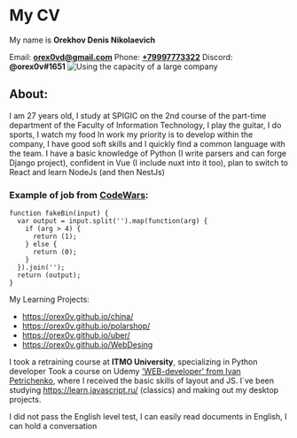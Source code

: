 # My CV

My name is **Orekhov Denis Nikolaevich**

Email: **[orex0vd@gmail.com](mailto:orex0vd@gmail.com)**
Phone: **[+79997773322](tel:79997773322)**
Discord: **@orex0v#1651**
![Using the capacity of a large company](https://sun9-west.userapi.com/sun9-69/s/v1/if2/Fm_MlebCS-z0LNklWKhSBjR7jlq6Sl0-rHP-DG-TR_W2c-xpBSuzrwa0wG9QUzBTP0d9CNPkR7cPzNsagJd20flX.jpg?size=200x200&quality=96&crop=4,4,971,971&ava=1)

## About:

I am 27 years old, I study at SPIGIC on the 2nd course of the part-time department of the Faculty of Information Technology, I play the guitar, I do sports, I watch my food
In work my priority is to develop within the company, I have good soft skills and I quickly find a common language with the team.
I have a basic knowledge of Python (I write parsers and can forge Django project), confident in Vue (I include nuxt into it too), plan to switch to React and learn NodeJs (and then NestJs)

### Example of job from [CodeWars](https://www.codewars.com/kata/57eae65a4321032ce000002d):

```
function fakeBin(input) {
  var output = input.split('').map(function(arg) {
    if (arg > 4) {
      return (1);
    } else {
      return (0);
    }
  }).join('');
  return (output);
}
```

My Learning Projects:

- https://orex0v.github.io/china/
- https://orex0v.github.io/polarshop/
- https://orex0v.github.io/uber/
- https://orex0v.github.io/WebDesing

I took a retraining course at **ITMO University**, specializing in Python developer
Took a course on Udemy ['WEB-developer' from Ivan Petrichenko](https://www.udemy.com/share/101WvE3@a2qTRdgoM9wwXLdFMGlNqRmUewUXOW10egRNmFDX8WdDjb5rTSxzAqVfu2CR6ab9/), where I received the basic skills of layout and JS.
I`ve been studying https://learn.javascript.ru/ (classics) and making out my desktop projects.

I did not pass the English level test, I can easily read documents in English, I can hold a conversation
